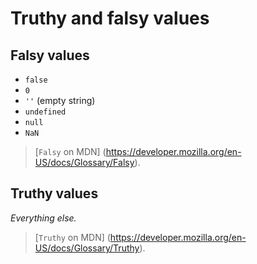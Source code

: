 # Truthy and falsy values

## Falsy values

- `false`
- `0`
- `''` (empty string)
- `undefined`
- `null`
- `NaN`

> [`Falsy` on MDN]
(https://developer.mozilla.org/en-US/docs/Glossary/Falsy).

## Truthy values

*Everything else.*

> [`Truthy` on MDN]
(https://developer.mozilla.org/en-US/docs/Glossary/Truthy).
